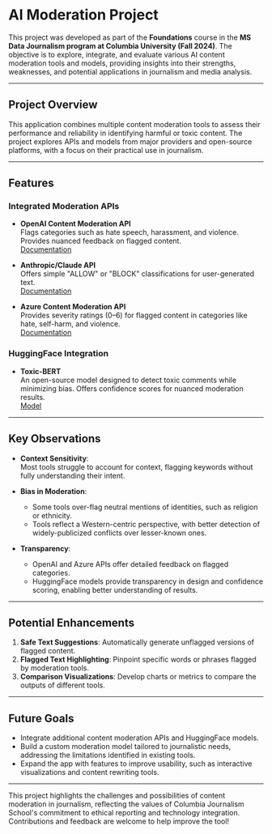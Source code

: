 # AI Moderation Project

This project was developed as part of the **Foundations** course in the **MS Data Journalism program at Columbia University (Fall 2024)**. The objective is to explore, integrate, and evaluate various AI content moderation tools and models, providing insights into their strengths, weaknesses, and potential applications in journalism and media analysis.

---

## Project Overview

This application combines multiple content moderation tools to assess their performance and reliability in identifying harmful or toxic content. The project explores APIs and models from major providers and open-source platforms, with a focus on their practical use in journalism.

---

## Features

### Integrated Moderation APIs
- **OpenAI Content Moderation API**  
  Flags categories such as hate speech, harassment, and violence. Provides nuanced feedback on flagged content.  
  [Documentation](https://platform.openai.com/docs/guides/moderation)

- **Anthropic/Claude API**  
  Offers simple "ALLOW" or "BLOCK" classifications for user-generated text.  
  [Documentation](https://docs.anthropic.com/en/docs/about-claude/use-case-guides/content-moderation)

- **Azure Content Moderation API**  
  Provides severity ratings (0–6) for flagged content in categories like hate, self-harm, and violence.  
  [Documentation](https://github.com/Azure/azure-sdk-for-python/blob/main/sdk/contentsafety/azure-ai-contentsafety/samples/sample_analyze_text.py)

### HuggingFace Integration
- **Toxic-BERT**  
  An open-source model designed to detect toxic comments while minimizing bias. Offers confidence scores for nuanced moderation results.  
  [Model](https://huggingface.co/unitary/toxic-bert)

---

## Key Observations

- **Context Sensitivity**:  
  Most tools struggle to account for context, flagging keywords without fully understanding their intent.

- **Bias in Moderation**:  
  - Some tools over-flag neutral mentions of identities, such as religion or ethnicity.  
  - Tools reflect a Western-centric perspective, with better detection of widely-publicized conflicts over lesser-known ones.

- **Transparency**:  
  - OpenAI and Azure APIs offer detailed feedback on flagged categories.  
  - HuggingFace models provide transparency in design and confidence scoring, enabling better understanding of results.

---

## Potential Enhancements

1. **Safe Text Suggestions**: Automatically generate unflagged versions of flagged content.
2. **Flagged Text Highlighting**: Pinpoint specific words or phrases flagged by moderation tools.
3. **Comparison Visualizations**: Develop charts or metrics to compare the outputs of different tools.

---

## Future Goals

- Integrate additional content moderation APIs and HuggingFace models.
- Build a custom moderation model tailored to journalistic needs, addressing the limitations identified in existing tools.
- Expand the app with features to improve usability, such as interactive visualizations and content rewriting tools.

---

This project highlights the challenges and possibilities of content moderation in journalism, reflecting the values of Columbia Journalism School's commitment to ethical reporting and technology integration. Contributions and feedback are welcome to help improve the tool!
